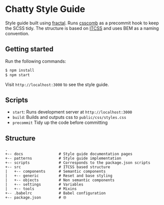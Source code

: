 # Chatty Style Guide
Style guide built using [fractal](http://fractal.build/). Runs [csscomb](http://csscomb.com/) as a precommit hook to 
keep the SCSS tidy. The structure is based on 
[ITCSS](https://www.xfive.co/blog/itcss-scalable-maintainable-css-architecture/) and uses BEM as a naming convention. 

## Getting started

Run the following commands:
``` bash
$ npm install
$ npm start
```

Visit `http://localhost:3000` to see the style guide.

## Scripts
- `start`: Runs development server at `http://localhost:3000`
- `build`: Builds and outputs css to `public/css/styles.css`
- `precommit` Tidy up the code before committing

## Structure

```
.
+-- docs                # Style guide documentation pages
+-- patterns            # Style guide implementation
+-- scripts             # Corresponds to the package.json scripts
+-- src                 # ITCSS based structure
|   +-- components      # Semantic components
|   +-- generic         # Reset and base styling
|   +-- objects         # Non semantic components
|   +-- settings        # Variables
|   +-- tools           # Mixins
+-- .babelrc            # Babel configuration
+-- package.json        # 🤓
```
